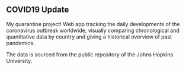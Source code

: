 ## COVID19 Update

My quarantine project! Web app tracking the daily developments of the coronavirus outbreak worldwide, visually comparing chronological and quantitative data by country and giving a historical overview of past pandemics.

The data is sourced from the public repository of the Johns Hopkins University.
